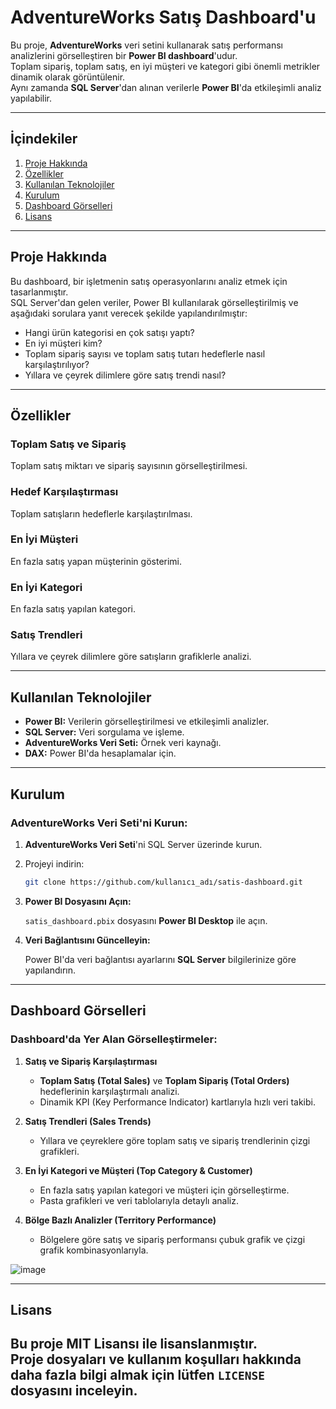 # **AdventureWorks Satış Dashboard'u**

Bu proje, **AdventureWorks** veri setini kullanarak satış performansı analizlerini görselleştiren bir **Power BI dashboard**'udur.  
Toplam sipariş, toplam satış, en iyi müşteri ve kategori gibi önemli metrikler dinamik olarak görüntülenir.  
Aynı zamanda **SQL Server**'dan alınan verilerle **Power BI**'da etkileşimli analiz yapılabilir.

---

## **İçindekiler**

1. [Proje Hakkında](#proje-hakkında)  
2. [Özellikler](#özellikler)  
3. [Kullanılan Teknolojiler](#kullanılan-teknolojiler)  
4. [Kurulum](#kurulum)  
5. [Dashboard Görselleri](#dashboard-görselleri)  
6. [Lisans](#lisans)  

---

## **Proje Hakkında**

Bu dashboard, bir işletmenin satış operasyonlarını analiz etmek için tasarlanmıştır.  
SQL Server'dan gelen veriler, Power BI kullanılarak görselleştirilmiş ve aşağıdaki sorulara yanıt verecek şekilde yapılandırılmıştır:

- Hangi ürün kategorisi en çok satışı yaptı?  
- En iyi müşteri kim?  
- Toplam sipariş sayısı ve toplam satış tutarı hedeflerle nasıl karşılaştırılıyor?  
- Yıllara ve çeyrek dilimlere göre satış trendi nasıl?

---

## **Özellikler**

### **Toplam Satış ve Sipariş**  
Toplam satış miktarı ve sipariş sayısının görselleştirilmesi.  

### **Hedef Karşılaştırması**  
Toplam satışların hedeflerle karşılaştırılması.  

### **En İyi Müşteri**  
En fazla satış yapan müşterinin gösterimi.  

### **En İyi Kategori**  
En fazla satış yapılan kategori.  

### **Satış Trendleri**  
Yıllara ve çeyrek dilimlere göre satışların grafiklerle analizi.  


---

## **Kullanılan Teknolojiler**

- **Power BI:** Verilerin görselleştirilmesi ve etkileşimli analizler.  
- **SQL Server:** Veri sorgulama ve işleme.  
- **AdventureWorks Veri Seti:** Örnek veri kaynağı.  
- **DAX:** Power BI'da hesaplamalar için.

---

## **Kurulum**

### **AdventureWorks Veri Seti'ni Kurun:**

1. **AdventureWorks Veri Seti**'ni SQL Server üzerinde kurun.  
2. Projeyi indirin:

    ```bash
    git clone https://github.com/kullanıcı_adı/satis-dashboard.git
    ```

3. **Power BI Dosyasını Açın:**

    `satis_dashboard.pbix` dosyasını **Power BI Desktop** ile açın.  

4. **Veri Bağlantısını Güncelleyin:**

   Power BI'da veri bağlantısı ayarlarını **SQL Server** bilgilerinize göre yapılandırın.

---


## **Dashboard Görselleri**

### **Dashboard'da Yer Alan Görselleştirmeler:**

1. **Satış ve Sipariş Karşılaştırması**  
   - **Toplam Satış (Total Sales)** ve **Toplam Sipariş (Total Orders)** hedeflerinin karşılaştırmalı analizi.  
   - Dinamik KPI (Key Performance Indicator) kartlarıyla hızlı veri takibi.  

2. **Satış Trendleri (Sales Trends)**  
   - Yıllara ve çeyreklere göre toplam satış ve sipariş trendlerinin çizgi grafikleri.   

3. **En İyi Kategori ve Müşteri (Top Category & Customer)**  
   - En fazla satış yapılan kategori ve müşteri için görselleştirme.  
   - Pasta grafikleri ve veri tablolarıyla detaylı analiz.  

4. **Bölge Bazlı Analizler (Territory Performance)**  
   - Bölgelere göre satış ve sipariş performansı çubuk grafik ve çizgi grafik kombinasyonlarıyla.

   
![image](https://github.com/user-attachments/assets/6840513e-adab-4df8-aa60-5071a865e568)



---

## **Lisans**
Bu proje **MIT Lisansı** ile lisanslanmıştır.  
Proje dosyaları ve kullanım koşulları hakkında daha fazla bilgi almak için lütfen `LICENSE` dosyasını inceleyin.
---

